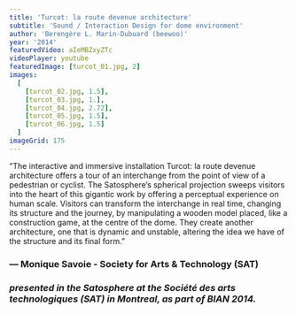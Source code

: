 ```yaml
---
title: 'Turcot: la route devenue architecture'
subtitle: 'Sound / Interaction Design for dome environment'
author: 'Berengère L. Marin-Dubuard (beewoo)'
year: '2014'
featuredVideo: aIeMBZxyZTc
videoPlayer: youtube
featuredImage: [turcot_01.jpg, 2]
images:
  [
    [turcot_02.jpg, 1.5],
    [turcot_03.jpg, 1.],
    [turcot_04.jpg, 2.72],
    [turcot_05.jpg, 1.5],
    [turcot_06.jpg, 1.5]
  ]
imageGrid: 175
---
```


“The interactive and immersive installation Turcot: la route devenue architecture offers a tour of an interchange from the point of view of a pedestrian or cyclist. The Satosphere’s spherical projection sweeps visitors into the heart of this gigantic work by offering a perceptual experience on human scale. Visitors can transform the interchange in real time, changing its structure and the journey, by manipulating a wooden model placed, like a construction game, at the centre of the dome. They create another architecture, one that is dynamic and unstable, altering the idea we have of the structure and its final form.”

### — Monique Savoie - Society for Arts & Technology (SAT)

### _presented in the Satosphere at the Société des arts technologiques (SAT) in Montreal, as part of BIAN 2014._
